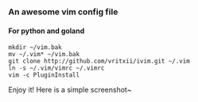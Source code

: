 ### An awesome vim config file
#### For python and goland
```
mkdir ~/vim.bak
mv ~/.vim* ~/vim.bak
git clone http://github.com/vritxii/ivim.git ~/.vim
ln -s ~/.vim/vimrc ~/.vimrc
vim -c PluginInstall
```
Enjoy it!
Here is a simple screenshot~

